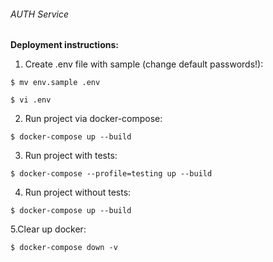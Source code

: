 ###### AUTH Service

**Deployment instructions:**
1. Create .env file with sample (change default passwords!):

`$ mv env.sample .env`


`$ vi .env`

2. Run project via docker-compose:

`$ docker-compose up --build`

3. Run project with tests:

`$ docker-compose --profile=testing up --build`

4. Run project without tests:

`$ docker-compose up --build`

5.Clear up docker:

`$ docker-compose down -v`
